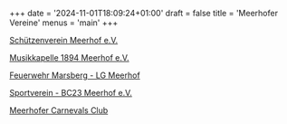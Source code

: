 +++
date = '2024-11-01T18:09:24+01:00'
draft = false
title = 'Meerhofer Vereine'
menus = 'main'
+++

[Schützenverein Meerhof e.V.](http://www.schuetzenverein-meerhof.de/)

[Musikkapelle 1894 Meerhof e.V.](https://www.musikkapelle-meerhof.de/)

[Feuerwehr Marsberg - LG Meerhof](https://www.fw-marsberg.de/lg-meh-aktuelles)

[Sportverein - BC23 Meerhof e.V.](https://www.bc23meerhof.de/)

[Meerhofer Carnevals Club](https://www.facebook.com/profile.php?id=100069411789843&fref=ts)